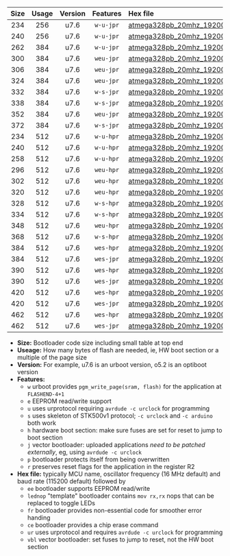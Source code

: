 |Size|Usage|Version|Features|Hex file|
|:-:|:-:|:-:|:-:|:--|
|234|256|u7.6|`w-u-jpr`|[atmega328pb_20mhz_19200bps_ur_vbl.hex](https://raw.githubusercontent.com/stefanrueger/urboot/main//atmega328pb_20mhz_19200bps_ur_vbl.hex)|
|240|256|u7.6|`w-u-jpr`|[atmega328pb_20mhz_19200bps_lednop_ur_vbl.hex](https://raw.githubusercontent.com/stefanrueger/urboot/main//atmega328pb_20mhz_19200bps_lednop_ur_vbl.hex)|
|262|384|u7.6|`w-u-jpr`|[atmega328pb_20mhz_19200bps_lednop_fr_ur_vbl.hex](https://raw.githubusercontent.com/stefanrueger/urboot/main//atmega328pb_20mhz_19200bps_lednop_fr_ur_vbl.hex)|
|300|384|u7.6|`weu-jpr`|[atmega328pb_20mhz_19200bps_ee_ur_vbl.hex](https://raw.githubusercontent.com/stefanrueger/urboot/main//atmega328pb_20mhz_19200bps_ee_ur_vbl.hex)|
|306|384|u7.6|`weu-jpr`|[atmega328pb_20mhz_19200bps_ee_lednop_ur_vbl.hex](https://raw.githubusercontent.com/stefanrueger/urboot/main//atmega328pb_20mhz_19200bps_ee_lednop_ur_vbl.hex)|
|324|384|u7.6|`weu-jpr`|[atmega328pb_20mhz_19200bps_ee_lednop_fr_ur_vbl.hex](https://raw.githubusercontent.com/stefanrueger/urboot/main//atmega328pb_20mhz_19200bps_ee_lednop_fr_ur_vbl.hex)|
|332|384|u7.6|`w-s-jpr`|[atmega328pb_20mhz_19200bps_vbl.hex](https://raw.githubusercontent.com/stefanrueger/urboot/main//atmega328pb_20mhz_19200bps_vbl.hex)|
|338|384|u7.6|`w-s-jpr`|[atmega328pb_20mhz_19200bps_lednop_vbl.hex](https://raw.githubusercontent.com/stefanrueger/urboot/main//atmega328pb_20mhz_19200bps_lednop_vbl.hex)|
|352|384|u7.6|`weu-jpr`|[atmega328pb_20mhz_19200bps_ee_lednop_fr_ce_ur_vbl.hex](https://raw.githubusercontent.com/stefanrueger/urboot/main//atmega328pb_20mhz_19200bps_ee_lednop_fr_ce_ur_vbl.hex)|
|372|384|u7.6|`w-s-jpr`|[atmega328pb_20mhz_19200bps_lednop_fr_vbl.hex](https://raw.githubusercontent.com/stefanrueger/urboot/main//atmega328pb_20mhz_19200bps_lednop_fr_vbl.hex)|
|234|512|u7.6|`w-u-hpr`|[atmega328pb_20mhz_19200bps_ur.hex](https://raw.githubusercontent.com/stefanrueger/urboot/main//atmega328pb_20mhz_19200bps_ur.hex)|
|240|512|u7.6|`w-u-hpr`|[atmega328pb_20mhz_19200bps_lednop_ur.hex](https://raw.githubusercontent.com/stefanrueger/urboot/main//atmega328pb_20mhz_19200bps_lednop_ur.hex)|
|258|512|u7.6|`w-u-hpr`|[atmega328pb_20mhz_19200bps_lednop_fr_ur.hex](https://raw.githubusercontent.com/stefanrueger/urboot/main//atmega328pb_20mhz_19200bps_lednop_fr_ur.hex)|
|296|512|u7.6|`weu-hpr`|[atmega328pb_20mhz_19200bps_ee_ur.hex](https://raw.githubusercontent.com/stefanrueger/urboot/main//atmega328pb_20mhz_19200bps_ee_ur.hex)|
|302|512|u7.6|`weu-hpr`|[atmega328pb_20mhz_19200bps_ee_lednop_ur.hex](https://raw.githubusercontent.com/stefanrueger/urboot/main//atmega328pb_20mhz_19200bps_ee_lednop_ur.hex)|
|320|512|u7.6|`weu-hpr`|[atmega328pb_20mhz_19200bps_ee_lednop_fr_ur.hex](https://raw.githubusercontent.com/stefanrueger/urboot/main//atmega328pb_20mhz_19200bps_ee_lednop_fr_ur.hex)|
|328|512|u7.6|`w-s-hpr`|[atmega328pb_20mhz_19200bps.hex](https://raw.githubusercontent.com/stefanrueger/urboot/main//atmega328pb_20mhz_19200bps.hex)|
|334|512|u7.6|`w-s-hpr`|[atmega328pb_20mhz_19200bps_lednop.hex](https://raw.githubusercontent.com/stefanrueger/urboot/main//atmega328pb_20mhz_19200bps_lednop.hex)|
|348|512|u7.6|`weu-hpr`|[atmega328pb_20mhz_19200bps_ee_lednop_fr_ce_ur.hex](https://raw.githubusercontent.com/stefanrueger/urboot/main//atmega328pb_20mhz_19200bps_ee_lednop_fr_ce_ur.hex)|
|368|512|u7.6|`w-s-hpr`|[atmega328pb_20mhz_19200bps_lednop_fr.hex](https://raw.githubusercontent.com/stefanrueger/urboot/main//atmega328pb_20mhz_19200bps_lednop_fr.hex)|
|384|512|u7.6|`wes-hpr`|[atmega328pb_20mhz_19200bps_ee.hex](https://raw.githubusercontent.com/stefanrueger/urboot/main//atmega328pb_20mhz_19200bps_ee.hex)|
|384|512|u7.6|`wes-jpr`|[atmega328pb_20mhz_19200bps_ee_vbl.hex](https://raw.githubusercontent.com/stefanrueger/urboot/main//atmega328pb_20mhz_19200bps_ee_vbl.hex)|
|390|512|u7.6|`wes-hpr`|[atmega328pb_20mhz_19200bps_ee_lednop.hex](https://raw.githubusercontent.com/stefanrueger/urboot/main//atmega328pb_20mhz_19200bps_ee_lednop.hex)|
|390|512|u7.6|`wes-jpr`|[atmega328pb_20mhz_19200bps_ee_lednop_vbl.hex](https://raw.githubusercontent.com/stefanrueger/urboot/main//atmega328pb_20mhz_19200bps_ee_lednop_vbl.hex)|
|420|512|u7.6|`wes-hpr`|[atmega328pb_20mhz_19200bps_ee_lednop_fr.hex](https://raw.githubusercontent.com/stefanrueger/urboot/main//atmega328pb_20mhz_19200bps_ee_lednop_fr.hex)|
|420|512|u7.6|`wes-jpr`|[atmega328pb_20mhz_19200bps_ee_lednop_fr_vbl.hex](https://raw.githubusercontent.com/stefanrueger/urboot/main//atmega328pb_20mhz_19200bps_ee_lednop_fr_vbl.hex)|
|462|512|u7.6|`wes-hpr`|[atmega328pb_20mhz_19200bps_ee_lednop_fr_ce.hex](https://raw.githubusercontent.com/stefanrueger/urboot/main//atmega328pb_20mhz_19200bps_ee_lednop_fr_ce.hex)|
|462|512|u7.6|`wes-jpr`|[atmega328pb_20mhz_19200bps_ee_lednop_fr_ce_vbl.hex](https://raw.githubusercontent.com/stefanrueger/urboot/main//atmega328pb_20mhz_19200bps_ee_lednop_fr_ce_vbl.hex)|

- **Size:** Bootloader code size including small table at top end
- **Useage:** How many bytes of flash are needed, ie, HW boot section or a multiple of the page size
- **Version:** For example, u7.6 is an urboot version, o5.2 is an optiboot version
- **Features:**
  + `w` urboot provides `pgm_write_page(sram, flash)` for the application at `FLASHEND-4+1`
  + `e` EEPROM read/write support
  + `u` uses urprotocol requiring `avrdude -c urclock` for programming
  + `s` uses skeleton of STK500v1 protocol; `-c urclock` and `-c arduino` both work
  + `h` hardware boot section: make sure fuses are set for reset to jump to boot section
  + `j` vector bootloader: uploaded applications *need to be patched externally*, eg, using `avrdude -c urclock`
  + `p` bootloader protects itself from being overwritten
  + `r` preserves reset flags for the application in the register R2
- **Hex file:** typically MCU name, oscillator frequency (16 MHz default) and baud rate (115200 default) followed by
  + `ee` bootloader supports EEPROM read/write
  + `lednop` "template" bootloader contains `mov rx,rx` nops that can be replaced to toggle LEDs
  + `fr` bootloader provides non-essential code for smoother error handing
  + `ce` bootloader provides a chip erase command
  + `ur` uses urprotocol and requires `avrdude -c urclock` for programming
  + `vbl` vector bootloader: set fuses to jump to reset, not the HW boot section
